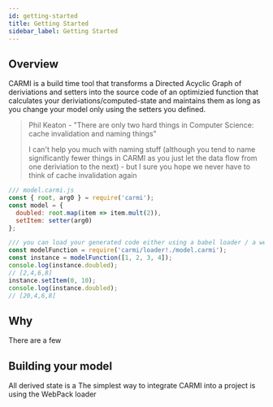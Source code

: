 ```yaml
---
id: getting-started
title: Getting Started
sidebar_label: Getting Started
---
```


## Overview

CARMI is a build time tool that transforms a Directed Acyclic Graph of deriviations and setters into the source code of
an optimizied function that calculates your deriviations/computed-state and maintains them as long as you change your
model only using the setters you defined.

> Phil Keaton - "There are only two hard things in Computer Science: cache invalidation and naming things"
>
> I can't help you much with naming stuff (although you tend to name significantly fewer things in CARMI as you just let
> the data flow from one deriviation to the next) - but I sure you hope we never have to think of cache invalidation
> again

```js
/// model.carmi.js
const { root, arg0 } = require('carmi');
const model = {
  doubled: root.map(item => item.mult(2)),
  setItem: setter(arg0)
};
```

```js
/// you can load your generated code either using a babel loader / a webpack plugin or just add a build step to generate the source
const modelFunction = require('carmi/loader!./model.carmi');
const instance = modelFunction([1, 2, 3, 4]);
console.log(instance.doubled);
// [2,4,6,8]
instance.setItem(0, 10);
console.log(instance.doubled);
// [20,4,6,8]
```

## Why

There are a few

## Building your model

All derived state is a The simplest way to integrate CARMI into a project is using the WebPack loader
